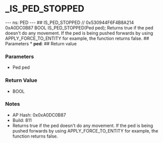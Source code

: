 # _IS_PED_STOPPED

--- ns: PED --- ## IS_PED_STOPPED  // 0x530944F6F4B8A214 0xA0DC0B87 BOOL IS_PED_STOPPED(Ped ped);  Returns true if the ped doesn't do any movement. If the ped is being pushed forwards by using APPLY_FORCE_TO_ENTITY for example, the function returns false.  ## Parameters * **ped**:  ## Return value

### Parameters
* Ped ped

### Return Value
* BOOL

### Notes
* AP Hash: 0x0xA0DC0B87
* Build: 811
* Returns true if the ped doesn't do any movement. If the ped is being pushed forwards by using APPLY_FORCE_TO_ENTITY for example, the function returns false.

